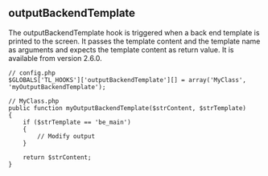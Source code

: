 outputBackendTemplate
---------------------

The outputBackendTemplate hook is triggered when a back end template is printed to the screen. It passes the template content and the template name as arguments and expects the template content as return value. It is available from version 2.6.0.

	// config.php
	$GLOBALS['TL_HOOKS']['outputBackendTemplate'][] = array('MyClass', 'myOutputBackendTemplate');
	 
	// MyClass.php
	public function myOutputBackendTemplate($strContent, $strTemplate)
	{
	    if ($strTemplate == 'be_main')
	    {
	        // Modify output
	    }
	 
	    return $strContent;
	}
